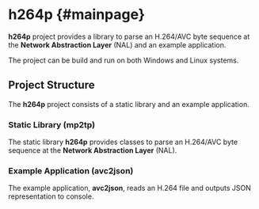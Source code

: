 # h264p {#mainpage}

__h264p__ project provides a library to parse an H.264/AVC byte sequence at the __Network Abstraction Layer__ (NAL) and an example application.

The project can be build and run on both Windows and Linux systems.

## Project Structure
The __h264p__ project consists of a static library and an example application.

### Static Library (mp2tp)
The static library __h264p__ provides classes to parse an H.264/AVC byte sequence at the __Network Abstraction Layer__ (NAL).

### Example Application (avc2json)
The example application, __avc2json__, reads an H.264 file and outputs JSON representation to console.

